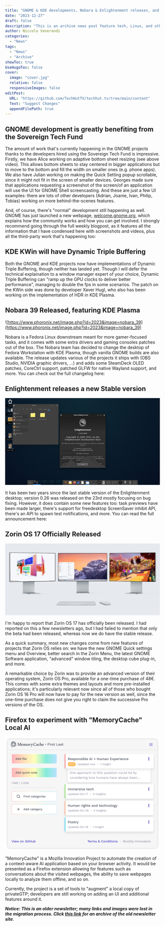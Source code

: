 ```yaml
---
title: "GNOME & KDE developments, Nobara & Enlightenment releases, and more!"
date: "2023-12-27"
draft: false
description: "This is an archive news post feature tech, Linux, and other open-source news. This is an older article that was part of a migration. There will be missing images, broken links, and potentially other issues."
author: Niccolo Venerandi
categories:
  - "News"
tags:
  - "News"
  - "Archive"
showToc: true
UseHugoToc: false
cover:
  image: "cover.jpg"
  relative: false
  responsiveImages: false
editPost:
  URL: "https://github.com/TechHutTV/techhut.tv/tree/main/content"
  Text: "Suggest Changes"
  appendFilePath: true
---
```


## GNOME development is greatly benefiting from the Sovereign Tech Fund

The amount of work that's currently happening in the GNOME projects thanks to the developers hired using the Sovereign Tech Fund is impressive. Firstly, we have Alice working on adaptive bottom sheet resizing (see above video). This allows bottom sheets to stay centered in bigger applications but to move to the bottom and fill the width on smaller ones (e.g. phone apps). We also have Julian working on making the Quick Setting popup scrollable, since it might not fit in the screen of smaller devices. Georges made sure that applications requesting a screenshot of the screen/of an application will use the UI for GNOME Shell screencasting. And these are just a few UI examples: there are lots of other developers (Adrian, Joanie, Ivan, Philip, Tobias) working on more behind-the-scenes features.

And, of course, there's "normal" development still happening as well. GNOME has just launched a new webpage, [welcome.gnome.org](https://welcome.gnome.org), which explains how the community works and how you can get involved. I strongly recommend going through the full weekly blogpost, as it features all the information that I have condensed here with screenshots and videos, plus all the third-party work that's happening too:

## KDE KWin will have Dynamic Triple Buffering

Both the GNOME and KDE projects now have implementations of Dynamic Triple Buffering, though neither has landed yet. Though I will defer the technical explaination to a window manager expert of your choice, Dynamic Triple Buffering can "ramp up the GPU clocks to deliver better performance", managing to double the fps in some scenarios. The patch on the KWin side was done by developer Xaver Hugl, who also has been working on the implementation of HDR in KDE Plasma.

## Nobara 39 Released, featuring KDE Plasma

![https://www.phoronix.net/image.php?id=2023&image=nobara_39](https://www.phoronix.net/image.php?id=2023&image=nobara_39)

Nobara is a Fedora Linux downstream meant for more gamer-focused tasks, and it comes with some extra drivers and gaming consoles patches out of the box. The Nobara team has decided to change the desktop of Fedora Workstation with KDE Plasma, though vanilla GNOME builds are also available. The release updates various of the projects it ships with (OBS Studio, NVIDIA graphic drivers, ...) and adds some SteamDeck OLED patches, CoreCtrl support, patched GLFW for native Wayland support, and more. You can check out the full changelog here:

## Enlightenment releases a new Stable version

![enlightenment 0.25 desktop screenshot](images/enlightenment-desktop-0.25.jpg)

It has been two years since the last stable version of the Enlightenment desktop; version 0.26 was released on the 23rd mostly focusing on bug fixing. However, it does contain some new features too: task previews have been made larger, there's support for freedesktop ScreenSaver inhibit API, there's an API to spawn test notifications, and more. You can read the full announcement here:

## Zorin OS 17 Officially Released

![Zorin OS 17 banner image](images/17-banner.jpg)

I'm happy to report that Zorin OS 17 has officially been released. I had reported on this a few newsletters ago, but I had failed to mention that only the beta had been released, whereas now we do have the stable release.

As a quick summary, most new changes come from new features of projects that Zorin OS relies on: we have the new GNOME Quick settings menu and Overview, better search in the Zorin Menu, the latest GNOME Software application, "advanced" window tiling, the desktop cube plug-in, and more.

A remarkable choice by Zorin was to provide an advanced version of their operating system, Zorin OS Pro, available for a one-time purchase of 48€. This comes with some extra themes and layouts and more pre-installed applications; it's particularly relevant now since all of those who bought Zorin OS 16 Pro will now have to pay for the new version as well, since the one-time purchase does not give you right to claim the successive Pro versions of the OS.

## Firefox to experiment with "MemoryCache" Local AI

![A UI Mockup of a potential design for a MemoryCache desktop application](images/DesktopApplication.original.png)

"MemoryCache" is a Mozilla Innovation Project to automate the creation of a context-aware AI application based on your browser activity. It would be presented as a Firefox extension allowing for features such as conversations about the visited webpages, the ability to save webpages locally to analyze them offline, and so on.

Currently, the project is a set of tools to "augment" a local copy of privateGTP; developers are still working on adding an UI and additional features around it.

**_Notice: This is an older newsletter; many links and images were lost in the migration process. Click [this link](https://archive.techhut.tv/) for an archive of the old newsletter site_**.
